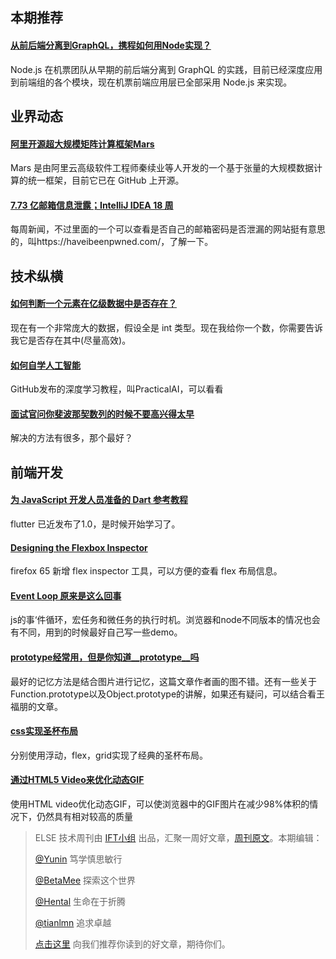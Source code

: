 ## 本期推荐

#### [从前后端分离到GraphQL，携程如何用Node实现？](https://mp.weixin.qq.com/s/lFKZRtigONGuSHDL4ww9FA)

Node.js 在机票团队从早期的前后端分离到 GraphQL 的实践，目前已经深度应用到前端组的各个模块，现在机票前端应用层已全部采用 Node.js 来实现。


## 业界动态

#### [阿里开源超大规模矩阵计算框架Mars](https://mp.weixin.qq.com/s/YxRPhTVu3zjVTzWn1290HQ)

Mars 是由阿里云高级软件工程师秦续业等人开发的一个基于张量的大规模数据计算的统一框架，目前它已在 GitHub 上开源。

#### [7.73 亿邮箱信息泄露；IntelliJ IDEA 18 周](https://mp.weixin.qq.com/s/oFl1F03y2EyC5YSajMT2Pw)

每周新闻，不过里面的一个可以查看是否自己的邮箱密码是否泄漏的网站挺有意思的，叫https://haveibeenpwned.com/，了解一下。



## 技术纵横

#### [如何判断一个元素在亿级数据中是否存在？](https://mp.weixin.qq.com/s/VGtH_DXI6paogOekrodixA)

现在有一个非常庞大的数据，假设全是 int 类型。现在我给你一个数，你需要告诉我它是否存在其中(尽量高效)。

#### [如何自学人工智能](https://www.zhihu.com/question/21277368/answer/550671387)

GitHub发布的深度学习教程，叫PracticalAI，可以看看

#### [面试官问你斐波那契数列的时候不要高兴得太早](https://zhuanlan.zhihu.com/p/54378423)

解决的方法有很多，那个最好？



## 前端开发

#### [为 JavaScript 开发人员准备的 Dart 参考教程](https://zhuanlan.zhihu.com/p/54949074)

flutter 已近发布了1.0，是时候开始学习了。

#### [Designing the Flexbox Inspector](https://hacks.mozilla.org/2019/01/designing-the-flexbox-inspector/)

firefox 65 新增 flex inspector 工具，可以方便的查看 flex 布局信息。

#### [Event Loop 原来是这么回事](https://juejin.im/post/5c36b3b0f265da611f07e409)

js的事‘件循环，宏任务和微任务的执行时机。浏览器和node不同版本的情况也会有不同，用到的时候最好自己写一些demo。

#### [prototype经常用，但是你知道__prototype__吗](https://juejin.im/post/5c335940f265da610e804097)

最好的记忆方法是结合图片进行记忆，这篇文章作者画的图不错。还有一些关于Function.prototype以及Object.prototype的讲解，如果还有疑问，可以结合看王福朋的文章。

#### [css实现圣杯布局](https://juejin.im/post/5c415c1af265da615b71b7f0)

分别使用浮动，flex，grid实现了经典的圣杯布局。

#### [通过HTML5 Video来优化动态GIF](https://www.zcfy.cc/article/improve-animated-gif-performance-with-html5-video)

使用HTML video优化动态GIF，可以使浏览器中的GIF图片在减少98%体积的情况下，仍然具有相对较高的质量



> ELSE 技术周刊由 [IFT小组](https://github.com/CtripFE) 出品，汇聚一周好文章，[周刊原文](https://zhuanlan.zhihu.com/p/55350304)。本期编辑：
> 
> [@Yunin](https://github.com/Yunin) 笃学慎思敏行
> 
> [@BetaMee](https://github.com/BetaMee) 探索这个世界
> 
> [@Hental](https://github.com/Hental) 生命在于折腾
> 
> [@tianlmn](https://github.com/tianlmn) 追求卓越
>
> [点击这里](https://github.com/CtripFE/fe-weekly/issues) 向我们推荐你读到的好文章，期待你们。
